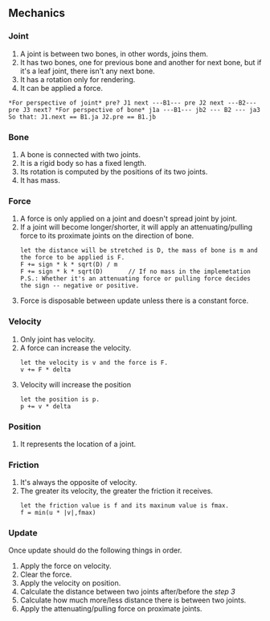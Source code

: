 ## Mechanics

### Joint

1. A joint is between two bones, in other words, joins them.
2. It has two bones, one for previous bone and another for next bone, but if it's a leaf joint, there isn't any next
   bone.
3. It has a rotation only for rendering.
4. It can be applied a force.

`
*For perspective of joint*
pre? J1 next ---B1--- pre J2 next ---B2--- pre J3 next?
*For perspective of bone*
j1a ---B1--- jb2 --- B2 --- ja3 So that:
J1.next == B1.ja J2.pre == B1.jb
`

### Bone

1. A bone is connected with two joints.
2. It is a rigid body so has a fixed length.
3. Its rotation is computed by the positions of its two joints.
4. It has mass.

### Force

1. A force is only applied on a joint and doesn't spread joint by joint.
2. If a joint will become longer/shorter, it will apply an attenuating/pulling force to its proximate joints on the
   direction of bone.
    ```
    let the distance will be stretched is D, the mass of bone is m and the force to be applied is F.
    F += sign * k * sqrt(D) / m 
    F += sign * k * sqrt(D)       // If no mass in the implemetation
    P.S.: Whether it's an attenuating force or pulling force decides the sign -- negative or positive.
   ```
3. Force is disposable between update unless there is a constant force.

### Velocity

1. Only joint has velocity.
2. A force can increase the velocity.
    ```
    let the velocity is v and the force is F.  
    v += F * delta
    ```
3. Velocity will increase the position
    ```
    let the position is p.
    p += v * delta
    ```

### Position

1. It represents the location of a joint.

### Friction

1. It's always the opposite of velocity.
2. The greater its velocity, the greater the friction it receives.
   ```
   let the friction value is f and its maxinum value is fmax.
   f = min(u * |v|,fmax)
   ```

### Update

Once update should do the following things in order.

1. Apply the force on velocity.
2. Clear the force.
3. Apply the velocity on position.
4. Calculate the distance between two joints after/before the *step 3*
5. Calculate how much more/less distance there is between two joints.
6. Apply the attenuating/pulling force on proximate joints.